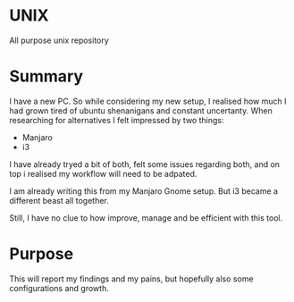 # __UNIX__
All purpose unix repository

# Summary
I have a new PC.
So while considering my new setup, I realised how much I had grown tired of ubuntu shenanigans and constant uncertanty. 
When researching for alternatives I felt impressed by two things:
* Manjaro
* i3

I have already tryed a bit of both, felt some issues regarding both, and on top i realised my workflow will need to be adpated. 

I am already writing this from my Manjaro Gnome setup. But i3 became a different beast all together.

Still, I have no clue to how improve, manage and be efficient with this tool.

# Purpose
This will report my findings and my pains, but hopefully also some configurations and growth.

